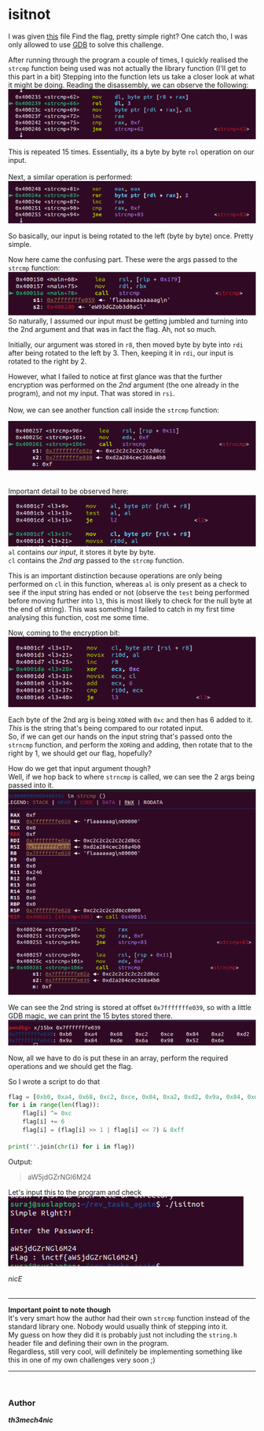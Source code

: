 # isitnot 

I was given [this](https://drive.google.com/file/d/18aLucoktLEgflx69DvKljl5QRGKdBcWI/view?usp=sharing) file
Find the flag, pretty simple right?
One catch tho, I was only allowed to use [GDB](https://ctf101.org/reverse-engineering/what-is-gdb/) to solve this challenge. 

After running through the program a couple of times, I quickly realised the `strcmp` function being used was not actually the library function (I'll get to this part in a bit)
Stepping into the function lets us take a closer look at what it might be doing. Reading the disassembly, we can observe the following: <br>
![screenshot](./screenshot)

This is repeated 15 times. Essentially, its a byte by byte `rol` operation on our input. 
<br><br>
Next, a similar operation is performed:
![Screenshot](./screenshot_ror)

So basically, our input is being rotated to the left (byte by byte) once. Pretty simple. 

Now here came the confusing part.
These were the args passed to the `strcmp` function:<br>
![Screenshot](./screenshot_args)
So naturally, I assumed our input must be getting jumbled and turning into the 2nd argument and that was in fact the flag. Ah, not so much.

Initially, our argument was stored in `r8`, then moved byte by byte into `rdi` after being rotated to the left by 3. 
Then, keeping it in `rdi`, our input is rotated to the right by 2.

However, what I failed to notice at first glance was that the further encryption was performed on the *2nd* argument (the one already in the program), and not my input. That was stored in `rsi`.
<br><br>
Now, we can see another function call inside the `strcmp` function: <br>

![screenshot](./screenshot_sec)
<br>
<br>


Important detail to be observed here: <br>
![alt](./screenshot_imp)
`al` contains *our input*, it stores it byte by byte.<br> 
`cl` contains the *2nd arg* passed to the `strcmp` function.

This is an important distinction because operations are only being performed on `cl` in this function, whereas `al` is only present as a check to see if the input string has ended or not (observe the `test` being performed before moving further into `l3`, this is most likely to check for the null byte at the end of string). 
This was something I failed to catch in my first time analysing this function, cost me some time. 
<br>

Now, coming to the encryption bit:<br>
![alt](./screenshot_second)

Each byte of the 2nd arg is being `XOR`ed with `0xc` and then has 6 added to it.
*This* is the string that's being compared to our rotated input.
<br>
So, if we can get our hands on the input string that's passed onto the `strncmp` function, and perform the `XOR`ing and adding, then rotate that to the right by 1, we should get our flag, hopefully?
<br>

How do we get that input argument though?
<br>
Well, if we hop back to where `strncmp` is called, we can see the 2 args being passed into it. 
![alt](./screenshot_final)

We can see the 2nd string is stored at offset `0x7fffffffe039`, so with a little GDB magic, we can print the 15 bytes stored there. <br>
![alt](./screenshot_offset)

Now, all we have to do is put these in an array, perform the required operations and we should get the flag. 

So I wrote a script to do that
```py
flag = [0xb0, 0xa4, 0x68, 0xc2, 0xce, 0x84,	0xa2, 0xd2, 0x9a, 0x84, 0xde, 0x6a, 0x98, 0x52,	0x6e]
for i in range(len(flag)):
	flag[i] ^= 0xc
	flag[i] += 6
	flag[i] = (flag[i] >> 1 | flag[i] << 7) & 0xff

print(''.join(chr(i) for i in flag))
```
Output:
> aW5jdGZrNGl6M24

Let's input this to the program and check <br>
![alt](./screenshot_flag)

*nicE*
<br><br><hr>
**Important point to note though**
<br>
It's very smart how the author had their own `strcmp` function instead of the standard library one. Nobody would usually think of stepping into it. 
<br>
My guess on how they did it is probably just not including the `string.h` header file and defining their own in the program. <br>
Regardless, still very cool, will definitely be implementing something like this in one of my own challenges very soon ;)
<br><hr><br>


### Author
***th3mech4nic***





